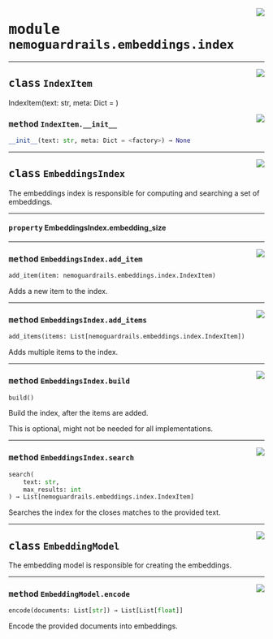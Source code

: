 <!-- markdownlint-disable -->

<a href="../../nemoguardrails/embeddings/index.py#L0"><img align="right" style="float:right;" src="https://img.shields.io/badge/-source-cccccc?style=flat-square" /></a>

# <kbd>module</kbd> `nemoguardrails.embeddings.index`






---

<a href="../../nemoguardrails/embeddings/index.py#L20"><img align="right" style="float:right;" src="https://img.shields.io/badge/-source-cccccc?style=flat-square" /></a>

## <kbd>class</kbd> `IndexItem`
IndexItem(text: str, meta: Dict = <factory>)

<a href="../../scripts/<string>"><img align="right" style="float:right;" src="https://img.shields.io/badge/-source-cccccc?style=flat-square" /></a>

### <kbd>method</kbd> `IndexItem.__init__`

```python
__init__(text: str, meta: Dict = <factory>) → None
```









---

<a href="../../nemoguardrails/embeddings/index.py#L26"><img align="right" style="float:right;" src="https://img.shields.io/badge/-source-cccccc?style=flat-square" /></a>

## <kbd>class</kbd> `EmbeddingsIndex`
The embeddings index is responsible for computing and searching a set of embeddings.


---

#### <kbd>property</kbd> EmbeddingsIndex.embedding_size







---

<a href="../../nemoguardrails/embeddings/index.py#L33"><img align="right" style="float:right;" src="https://img.shields.io/badge/-source-cccccc?style=flat-square" /></a>

### <kbd>method</kbd> `EmbeddingsIndex.add_item`

```python
add_item(item: nemoguardrails.embeddings.index.IndexItem)
```

Adds a new item to the index.

---

<a href="../../nemoguardrails/embeddings/index.py#L37"><img align="right" style="float:right;" src="https://img.shields.io/badge/-source-cccccc?style=flat-square" /></a>

### <kbd>method</kbd> `EmbeddingsIndex.add_items`

```python
add_items(items: List[nemoguardrails.embeddings.index.IndexItem])
```

Adds multiple items to the index.

---

<a href="../../nemoguardrails/embeddings/index.py#L41"><img align="right" style="float:right;" src="https://img.shields.io/badge/-source-cccccc?style=flat-square" /></a>

### <kbd>method</kbd> `EmbeddingsIndex.build`

```python
build()
```

Build the index, after the items are added.

This is optional, might not be needed for all implementations.

---

<a href="../../nemoguardrails/embeddings/index.py#L47"><img align="right" style="float:right;" src="https://img.shields.io/badge/-source-cccccc?style=flat-square" /></a>

### <kbd>method</kbd> `EmbeddingsIndex.search`

```python
search(
    text: str,
    max_results: int
) → List[nemoguardrails.embeddings.index.IndexItem]
```

Searches the index for the closes matches to the provided text.


---

<a href="../../nemoguardrails/embeddings/index.py#L52"><img align="right" style="float:right;" src="https://img.shields.io/badge/-source-cccccc?style=flat-square" /></a>

## <kbd>class</kbd> `EmbeddingModel`
The embedding model is responsible for creating the embeddings.




---

<a href="../../nemoguardrails/embeddings/index.py#L55"><img align="right" style="float:right;" src="https://img.shields.io/badge/-source-cccccc?style=flat-square" /></a>

### <kbd>method</kbd> `EmbeddingModel.encode`

```python
encode(documents: List[str]) → List[List[float]]
```

Encode the provided documents into embeddings.
